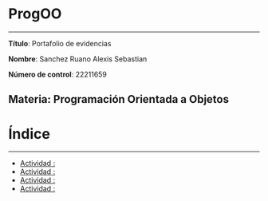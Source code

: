 # ProgOO
---
**Título**: Portafolio de evidencias

**Nombre**: Sanchez Ruano Alexis Sebastian

**Número de control**: 22211659

**Materia**: Programación Orientada a Objetos
---

# Índice
---
- [Actividad :]()
- [Actividad :]()
- [Actividad :]()
- [Actividad :]()

